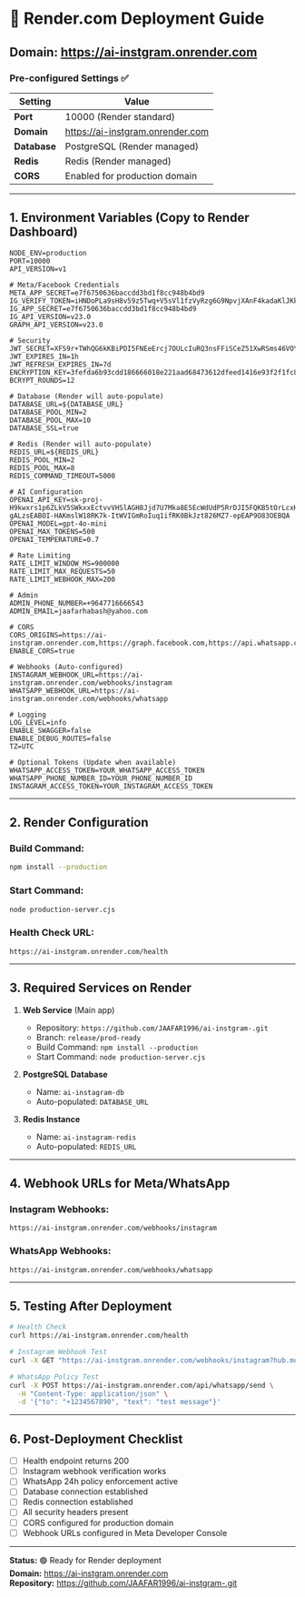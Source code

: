 # 🚀 Render.com Deployment Guide

## Domain: https://ai-instgram.onrender.com

### Pre-configured Settings ✅

| Setting | Value |
|---------|--------|
| **Port** | 10000 (Render standard) |
| **Domain** | https://ai-instgram.onrender.com |
| **Database** | PostgreSQL (Render managed) |
| **Redis** | Redis (Render managed) |
| **CORS** | Enabled for production domain |

---

## 1. Environment Variables (Copy to Render Dashboard)

```env
NODE_ENV=production
PORT=10000
API_VERSION=v1

# Meta/Facebook Credentials
META_APP_SECRET=e7f6750636baccdd3bd1f8cc948b4bd9
IG_VERIFY_TOKEN=iHNDoPLa9sH8v59z5Twq+V5sVl1fzVyRzg6G9NpvjXAnF4kadaKlJKki0nmtNZpd
IG_APP_SECRET=e7f6750636baccdd3bd1f8cc948b4bd9
IG_API_VERSION=v23.0
GRAPH_API_VERSION=v23.0

# Security
JWT_SECRET=XFS9r+TWhQG6kKBiPDI5FNEeErcj7OULcIuRQ3nsFFiSCeZ51XwRSms46VOYj1p3
JWT_EXPIRES_IN=1h
JWT_REFRESH_EXPIRES_IN=7d
ENCRYPTION_KEY=3fefda6b93cdd186666018e221aad68473612dfeed1416e93f2f1fc8f7202d80
BCRYPT_ROUNDS=12

# Database (Render will auto-populate)
DATABASE_URL=${DATABASE_URL}
DATABASE_POOL_MIN=2
DATABASE_POOL_MAX=10
DATABASE_SSL=true

# Redis (Render will auto-populate)  
REDIS_URL=${REDIS_URL}
REDIS_POOL_MIN=2
REDIS_POOL_MAX=8
REDIS_COMMAND_TIMEOUT=5000

# AI Configuration
OPENAI_API_KEY=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
OPENAI_MODEL=gpt-4o-mini
OPENAI_MAX_TOKENS=500
OPENAI_TEMPERATURE=0.7

# Rate Limiting
RATE_LIMIT_WINDOW_MS=900000
RATE_LIMIT_MAX_REQUESTS=50
RATE_LIMIT_WEBHOOK_MAX=200

# Admin
ADMIN_PHONE_NUMBER=+9647716666543
ADMIN_EMAIL=jaafarhabash@yahoo.com

# CORS
CORS_ORIGINS=https://ai-instgram.onrender.com,https://graph.facebook.com,https://api.whatsapp.com
ENABLE_CORS=true

# Webhooks (Auto-configured)
INSTAGRAM_WEBHOOK_URL=https://ai-instgram.onrender.com/webhooks/instagram
WHATSAPP_WEBHOOK_URL=https://ai-instgram.onrender.com/webhooks/whatsapp

# Logging
LOG_LEVEL=info
ENABLE_SWAGGER=false
ENABLE_DEBUG_ROUTES=false
TZ=UTC

# Optional Tokens (Update when available)
WHATSAPP_ACCESS_TOKEN=YOUR_WHATSAPP_ACCESS_TOKEN
WHATSAPP_PHONE_NUMBER_ID=YOUR_PHONE_NUMBER_ID
INSTAGRAM_ACCESS_TOKEN=YOUR_INSTAGRAM_ACCESS_TOKEN
```

---

## 2. Render Configuration

### Build Command:
```bash
npm install --production
```

### Start Command:
```bash
node production-server.cjs
```

### Health Check URL:
```
https://ai-instgram.onrender.com/health
```

---

## 3. Required Services on Render

1. **Web Service** (Main app)
   - Repository: `https://github.com/JAAFAR1996/ai-instgram-.git`
   - Branch: `release/prod-ready`
   - Build Command: `npm install --production`
   - Start Command: `node production-server.cjs`

2. **PostgreSQL Database**
   - Name: `ai-instagram-db`
   - Auto-populated: `DATABASE_URL`

3. **Redis Instance**  
   - Name: `ai-instagram-redis`
   - Auto-populated: `REDIS_URL`

---

## 4. Webhook URLs for Meta/WhatsApp

### Instagram Webhooks:
```
https://ai-instgram.onrender.com/webhooks/instagram
```

### WhatsApp Webhooks:
```
https://ai-instgram.onrender.com/webhooks/whatsapp
```

---

## 5. Testing After Deployment

```bash
# Health Check
curl https://ai-instgram.onrender.com/health

# Instagram Webhook Test
curl -X GET "https://ai-instgram.onrender.com/webhooks/instagram?hub.mode=subscribe&hub.verify_token=iHNDoPLa9sH8v59z5Twq+V5sVl1fzVyRzg6G9NpvjXAnF4kadaKlJKki0nmtNZpd&hub.challenge=test123"

# WhatsApp Policy Test
curl -X POST https://ai-instgram.onrender.com/api/whatsapp/send \
  -H "Content-Type: application/json" \
  -d '{"to": "+1234567890", "text": "test message"}'
```

---

## 6. Post-Deployment Checklist

- [ ] Health endpoint returns 200
- [ ] Instagram webhook verification works
- [ ] WhatsApp 24h policy enforcement active
- [ ] Database connection established
- [ ] Redis connection established  
- [ ] All security headers present
- [ ] CORS configured for production domain
- [ ] Webhook URLs configured in Meta Developer Console

---

**Status:** 🟢 Ready for Render deployment  
**Domain:** https://ai-instgram.onrender.com  
**Repository:** https://github.com/JAAFAR1996/ai-instgram-.git